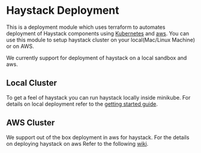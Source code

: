 # Haystack Deployment
This is a deployment module which uses terraform to automates deployment of Haystack components using [Kubernetes](https://en.wikipedia.org/wiki/Kubernetes) and [aws](https://aws.amazon.com/). You can use this module to setup haystack cluster on your local(Mac/Linux Machine) or on AWS.

We currently support for deployment of haystack on a local sandbox and aws.

## Local Cluster
To get a feel of haystack you can run haystack locally inside minikube. For details on local deployment refer to the [getting started guide](https://expediadotcom.github.io/haystack/src/getting_started.html).


## AWS Cluster
We support out of the box deployment in aws for haystack. For the details on deploying haystack on aws Refer to the following [wiki](https://expediadotcom.github.io/haystack/src/deployment/deployment.html).